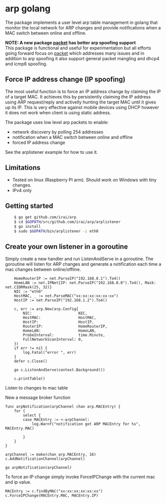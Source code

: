 # arp golang

The package implements a user level arp table management in golang that
monitor the local network for ARP changes and provide notifications
when a MAC switch between online and offline.

**NOTE: A new package [packet](https://github.com/irai/packet) has better arp spoofing support**  
This package is functional and useful for experimentation but all efforts going forward 
focus on [packet](https://github.com/irai/packet) which addresses many issues
and in addition to arp spoofing it also support general packet mangling and dhcp4 and icmp6 spoofing.


## Force IP address change (IP spoofing)
The most useful function is to force an IP address change by claiming
the IP of a target MAC. It achieves this by persistently claiming the 
IP address using ARP request/reply and activelly hunting the target MAC
until it gives up its IP. This is very effective against mobile devices 
using DHCP however it does not work when client is using static address. 


The package uses low level arp packets to enable:
* network discovery by polling 254 addresses 
* notification when a MAC switch between online and offline
* forced IP address change 

See the arplistener example for how to use it.

Limitations
-----------
* Tested on linux (Raspberry PI arm). Should work on Windows with tiny changes.
* IPv4 only


Getting started
---------------
```bash
	$ go get github.com/irai/arp
	$ cd $GOPATH/src/github.com/irai/arp/arplistener
	$ go install
	$ sudo $GOPATH/bin/arplistener -i eth0
```

Create your own listener in a goroutine
---------------------------------------
Simply create a new handler and run ListenAndServe in a goroutine. The goroutine will
listen for ARP changes and generate a notification each time a mac changes between online/offline.

```golang
	HomeRouterIP := net.ParseIP("192.168.0.1").To4()
	HomeLAN := net.IPNet{IP: net.ParseIP("192.168.0.0").To4(), Mask: net.CIDRMask(25, 32)}
	NIC := "eth0"
	HostMAC, _ := net.ParseMAC("xx:xx:xx:xx:xx:xx")
	HostIP := net.ParseIP("192.168.1.2").To4()

	c, err := arp.New(arp.Config{
		NIC:                     NIC,
		HostMAC:                 HostMAC,
		HostIP:                  HostIP,
		RouterIP:                HomeRouterIP,
		HomeLAN:                 HomeLAN,
		ProbeInterval:           time.Minute,
		FullNetworkScanInterval: 0,
	})
	if err != nil {
		log.Fatal("error ", err)
	}
	defer c.Close()

	go c.ListenAndServe(context.Background())

	c.printTable()
```

Listen to changes to mac table

New a message broker function
```golang
func arpNotification(arpChannel chan arp.MACEntry) {
	for {
		select {
		case MACEntry := <-arpChannel:
			log.Warnf("notification got ARP MACEntry for %s", MACEntry.MAC)

		}
	}
}
```

```golang
arpChannel := make(chan arp.MACEntry, 16)
c.AddNotificationChannel(arpChannel)

go arpNotification(arpChannel)
```


To force an IP change simply invoke ForceIPChange with the current mac and ip value.
```golang
MACEntry := c.findByMAC("xx:xx:xx:xx:xx:xx")
c.ForceIPChange(MACEntry.MAC, MACEntry.IP)
```
